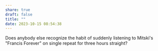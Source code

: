```yaml
---
share: true
draft: false
title: ""
date: 2023-10-15 08:54:38
---
```


Does anybody else recognize the habit of suddenly listening to Mitski's "Francis Forever" on single repeat for three hours straight?
